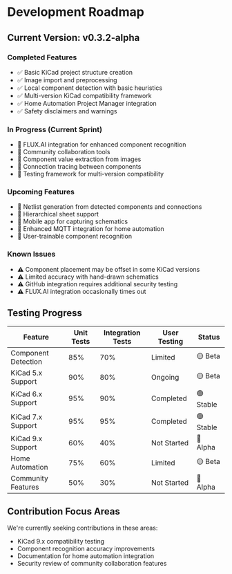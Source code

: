 # Development Roadmap

## Current Version: v0.3.2-alpha

### Completed Features
- ✅ Basic KiCad project structure creation
- ✅ Image import and preprocessing
- ✅ Local component detection with basic heuristics
- ✅ Multi-version KiCad compatibility framework
- ✅ Home Automation Project Manager integration
- ✅ Safety disclaimers and warnings

### In Progress (Current Sprint)
- 🔄 FLUX.AI integration for enhanced component recognition
- 🔄 Community collaboration tools
- 🔄 Component value extraction from images
- 🔄 Connection tracing between components
- 🔄 Testing framework for multi-version compatibility

### Upcoming Features
- 📅 Netlist generation from detected components and connections
- 📅 Hierarchical sheet support
- 📅 Mobile app for capturing schematics
- 📅 Enhanced MQTT integration for home automation
- 📅 User-trainable component recognition

### Known Issues
- ⚠️ Component placement may be offset in some KiCad versions
- ⚠️ Limited accuracy with hand-drawn schematics
- ⚠️ GitHub integration requires additional security testing
- ⚠️ FLUX.AI integration occasionally times out

## Testing Progress

| Feature | Unit Tests | Integration Tests | User Testing | Status |
|---------|------------|-------------------|-------------|--------|
| Component Detection | 85% | 70% | Limited | 🟡 Beta |
| KiCad 5.x Support | 90% | 80% | Ongoing | 🟡 Beta |
| KiCad 6.x Support | 95% | 90% | Completed | 🟢 Stable |
| KiCad 7.x Support | 95% | 95% | Completed | 🟢 Stable |
| KiCad 9.x Support | 60% | 40% | Not Started | 🔴 Alpha |
| Home Automation | 75% | 60% | Limited | 🟡 Beta |
| Community Features | 50% | 30% | Not Started | 🔴 Alpha |

## Contribution Focus Areas
We're currently seeking contributions in these areas:
- KiCad 9.x compatibility testing
- Component recognition accuracy improvements
- Documentation for home automation integration
- Security review of community collaboration features